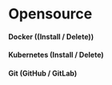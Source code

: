 # Opensource

#### Docker ((Install / Delete))
#### Kubernetes (Install / Delete)
#### Git (GitHub / GitLab)
